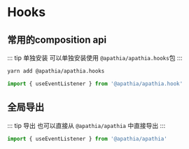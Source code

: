 # Hooks

## 常用的composition api

::: tip 单独安装
可以单独安装使用 `@apathia/apathia.hooks`包
:::

```bash
yarn add @apathia/apathia.hooks
```

```js
import { useEventListener } from '@apathia/apathia.hook'
```

## 全局导出
::: tip 导出
也可以直接从 `@apathia/apathia` 中直接导出
:::

```js
import { useEventListener } from '@apathia/apathia'
```

